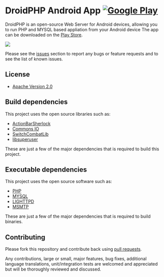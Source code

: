 # DroidPHP Android App  [![Google Play](http://developer.android.com/images/brand/en_generic_rgb_wo_45.png)](https://play.google.com/store/apps/details?id=org.opendroidphp.app)

DroidPHP is an open-source Web Server for Android devices, allowing you to run PHP and MYSQL based appliation from your Android device The app can be downloaded on the [Play Store](https://play.google.com/store/apps/details?id=com.opendroidphp.app).

<a href="https://play.google.com/store/apps/details?id=com.opendroidphp.app" alt="logo" title="Download from Google Play">
  <img src="http://developer.android.com/images/brand/en_generic_rgb_wo_45.png">
</a>

Please see the [issues](https://github.com/droidphp/droidphp/issues) section to
report any bugs or feature requests and to see the list of known issues.

## License

* [Apache Version 2.0](http://www.apache.org/licenses/LICENSE-2.0.html)

## Build dependencies

This project uses the open source libraries such as:

* [ActionBarSherlock](https://github.com/JakeWharton/ActionBarSherlock)
* [Commons IO](http://commons.apache.org/io)
* [SwitchCombatLib](https://bitbucket.org/ankri/switchbutton)
* [libsuperuser](https://github.com/Chainfire/libsuperuser)

These are just a few of the major dependencies that is required to build this project.

## Executable dependencies

This project uses the open source software such as:

* [PHP](http://php.net)
* [MYSQL](http://mysql.com)
* [LIGHTTPD](http://lighttpd.net)
* [MSMTP](http://msmtp.sourceforge.net/)

These are just a few of the major dependencies that is required to build binaries.

## Contributing

Please fork this repository and contribute back using
[pull requests](https://github.com/droidphp/droidphp/pulls).

Any contributions, large or small, major features, bug fixes, additional
language translations, unit/integration tests are welcomed and appreciated
but will be thoroughly reviewed and discussed.
